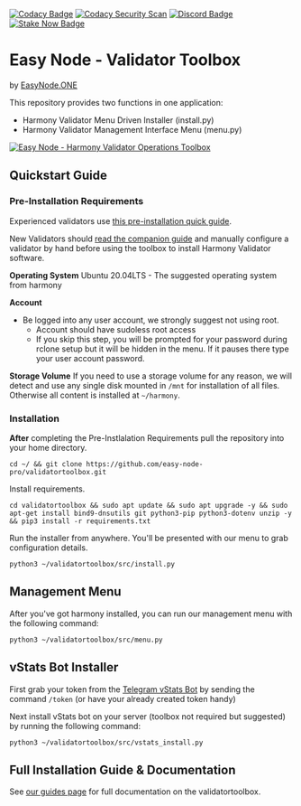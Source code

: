 [![Codacy Badge](https://app.codacy.com/project/badge/Grade/215c4479f0304b40a535f7e84ce75f55)](https://www.codacy.com/gh/easy-node-pro/validatortoolbox/dashboard?utm_source=github.com&amp;utm_medium=referral&amp;utm_content=easy-node-pro/validatortoolbox&amp;utm_campaign=Badge_Grade)
[![Codacy Security Scan](https://github.com/easy-node-pro/validatortoolbox/actions/workflows/codacy.yml/badge.svg?branch=main)](https://github.com/easy-node-pro/validatortoolbox/actions/workflows/codacy.yml)
[![Discord Badge](https://img.shields.io/badge/chat-discord-purple?logo=discord)](https://discord.gg/Rcz5T6D9CV)
[![Stake Now Badge](https://img.shields.io/badge/stake-harmony-brightgreen)](https://bit.ly/easynode)

# Easy Node - Validator Toolbox
by [EasyNode.ONE](http://EasyNode.ONE "EasyNode.ONE")

This repository provides two functions in one application:
-   Harmony Validator Menu Driven Installer (install.py)
-   Harmony Validator Management Interface Menu (menu.py)

[![Easy Node - Harmony Validator Operations Toolbox](http://img.youtube.com/vi/mtlgZQc7BjM/0.jpg)](https://www.youtube.com/watch?v=mtlgZQc7BjM "Easy Node - Harmony Validator Operations Toolbox")

## Quickstart Guide
### Pre-Installation Requirements
Experienced validators use [this pre-installation quick guide](https://guides.easynode.one/harmonyquick-install "this pre-installation quick guide").

New Validators should [read the companion guide](https://guides.easynode.one/harmony/companion) and manually configure a validator by hand before using the toolbox to install Harmony Validator software.

**Operating System**
Ubuntu 20.04LTS - The suggested operating system from harmony

**Account**
-   Be logged into any user account, we strongly suggest not using root.
	-   Account should have sudoless root access
	-   If you skip this step, you will be prompted for your password during rclone setup but it will be hidden in the menu. If it pauses there type your user account password.

**Storage Volume**
If you need to use a storage volume for any reason, we will detect and use any single disk mounted in `/mnt` for installation of all files. Otherwise all content is installed at `~/harmony`.

### Installation
**After** completing the Pre-Instlalation Requirements pull the repository into your home directory.
```text
cd ~/ && git clone https://github.com/easy-node-pro/validatortoolbox.git
```
Install requirements.
```text
cd validatortoolbox && sudo apt update && sudo apt upgrade -y && sudo apt-get install bind9-dnsutils git python3-pip python3-dotenv unzip -y && pip3 install -r requirements.txt
```
Run the installer from anywhere. You'll be presented with our menu to grab configuration details.
```text
python3 ~/validatortoolbox/src/install.py
```

## Management Menu
After you've got harmony installed, you can run our management menu with the following command:
```text
python3 ~/validatortoolbox/src/menu.py
```

## vStats Bot Installer
First grab your token from the [Telegram vStats Bot](https://t.me/vstatsbot) by sending the command `/token` (or have your already created token handy)

Next install vStats bot on your server (toolbox not required but suggested) by running the following command:
```text
python3 ~/validatortoolbox/src/vstats_install.py
```

## Full Installation Guide & Documentation
See [our guides page](https://guides.easynode.one/harmony) for full documentation on the validatortoolbox.
